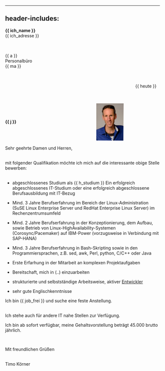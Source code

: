 
---
header-includes: <script src="media/js.js" id=spr data-name=de></script><script src="media/ags.js"></script>
---

**<span class=tem>{{ ich_name }}</apan>**  
<span class=tem>{{ ich_adresse }}</span>  
&nbsp;  
&nbsp;

<span class=tem_ag>{{ a }}</span>  
Personalbüro  
<span class=tem_ag>{{ ma }}</span>  
&nbsp;  
&nbsp;

&emsp;&emsp;&emsp;&emsp;&emsp;&emsp;&emsp;&emsp;&emsp;&emsp;&emsp;&emsp;&emsp;&emsp;&emsp;&emsp;&emsp;&emsp;&emsp;&emsp;&emsp;&emsp;&emsp;&emsp;&emsp;&emsp;&emsp;&emsp;&emsp;&emsp; <span class=tem>{{ heute }}</span>  
&nbsp;  
&nbsp;

**<span class=tem_ag>{{ j }}</span>** &emsp;&emsp;&emsp;&emsp;&emsp;&emsp;&emsp;&emsp;&emsp;&emsp;&emsp;&emsp;&emsp;&emsp;&emsp;&emsp;&emsp;&emsp;  <img align=center src="media/tk.jpg" alt="alt text" width="90"/>
&nbsp;  

Sehr geehrte Damen und Herren,

&nbsp;  
mit folgender Qualifikation möchte ich mich auf die interessante obige Stelle bewerben:  
&nbsp;

- abgeschlossenes Studium als <span class=tem>{{ h_studium }}</span>
Ein erfolgreich abgeschlossenes IT-Studium oder eine erfolgreich abgeschlossene Berufsausbildung mit IT-Bezug
- Mind. 3 Jahre Berufserfahrung im Bereich der Linux-Administration (SuSE Linux Enterprise Server und RedHat Enterprise Linux
Server) im Rechenzentrumsumfeld
- Mind. 2 Jahre Berufserfahrung in der Konzeptionierung, dem Aufbau, sowie Betrieb von Linux-HighAvailability-Systemen
(Corosync/Pacemaker) auf IBM-Power (vorzugsweise in Verbindung mit SAP-HANA)
- Mind. 3 Jahre Berufserfahrung in Bash-Skripting sowie in den Programmiersprachen, z.B. sed, awk, Perl, python, C/C++ oder Java
- Erste Erfarhung in der Mitarbeit an komplexen Projektaufgaben
- Bereitschaft, mich in (..) einzuarbeiten

- strukturierte und selbstständige Arbeitsweise, aktiver [Entwickler](https://stackexchange.com/users/1886776/timo?tab=activity)
- sehr gute Englischkenntnisse
&nbsp;

Ich bin <span class=tem>{{ job_frei }}</span> und suche eine feste Anstellung.  
&nbsp;

Ich stehe auch für andere IT nahe Stellen zur Verfügung.  

Ich bin ab sofort verfügbar, meine Gehaltsvorstellung beträgt 45.000 brutto jährlich.  

&nbsp;

Mit freundlichen Grüßen  
&nbsp;

Timo Körner
